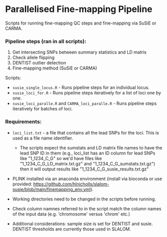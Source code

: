# Parallelised Fine-mapping Pipeline

Scripts for running fine-mapping QC steps and fine-mapping via SuSiE or CARMA.

### Pipeline steps (ran in all scripts):
1. Get intersecting SNPs between summary statistics and LD matrix
2. Check allele flipping
3. DENTIST outlier detection
4. Fine-mapping method (SuSiE or CARMA)

Scripts:
- `susie_single_locus.R` - Runs pipeline steps for an individual locus.
- `susie_loci_for.R` - Runs pipeline steps iteratively for a list of loci one by one.
- `susie_loci_paralle.R` and `CARMA_loci_paralle.R` - Runs pipeline steps iteratively for batches of loci.

### Requirements:
- `loci_list.txt` - a file that contains all the lead SNPs for the loci. This is used as a file name identifier.
    - The scripts expect the sumstats and LD matrix file names to have the lead SNP ID in them (e.g., loci_list has an ID column for lead SNPs like "1_1234_C_G" so we'd have files like "1_1234_C_G_LD_matrix.txt.gz" and "1_1234_C_G_sumstats.txt.gz") then it will output results like "1_1234_C_G_susie_results.txt.gz"

- PLINK installed via an anaconda environment (install via bioconda or use provided: https://github.com/hlnicholls/slalom-susie/blob/main/finemapping_env.yml).

- Working directories need to be changed in the scripts before running.

- Check column namnes referred to in the script match the column names of the input data (e.g. 'chromosome' versus 'chrom' etc.)

- Additional considerations: sample size is set for DENTIST and susie. DENTIST thresholds are currently those used in SLALOM.